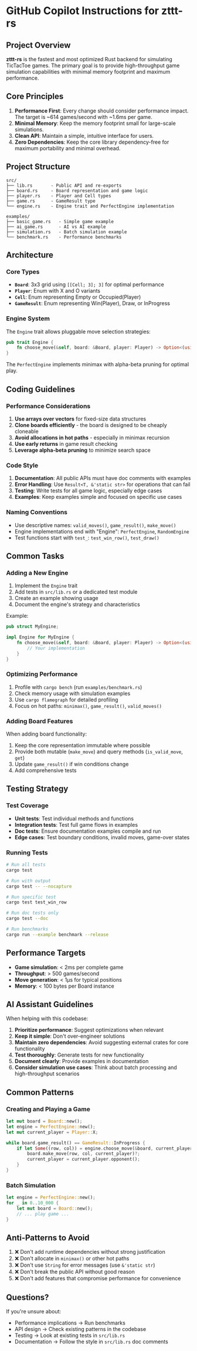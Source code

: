 # GitHub Copilot Instructions for zttt-rs

## Project Overview

**zttt-rs** is the fastest and most optimized Rust backend for simulating TicTacToe games. The primary goal is to provide high-throughput game simulation capabilities with minimal memory footprint and maximum performance.

## Core Principles

1. **Performance First**: Every change should consider performance impact. The target is ~614 games/second with ~1.6ms per game.
2. **Minimal Memory**: Keep the memory footprint small for large-scale simulations.
3. **Clean API**: Maintain a simple, intuitive interface for users.
4. **Zero Dependencies**: Keep the core library dependency-free for maximum portability and minimal overhead.

## Project Structure

```
src/
├── lib.rs       - Public API and re-exports
├── board.rs     - Board representation and game logic
├── player.rs    - Player and Cell types
├── game.rs      - GameResult type
└── engine.rs    - Engine trait and PerfectEngine implementation

examples/
├── basic_game.rs   - Simple game example
├── ai_game.rs      - AI vs AI example
├── simulation.rs   - Batch simulation example
└── benchmark.rs    - Performance benchmarks
```

## Architecture

### Core Types

- **`Board`**: 3x3 grid using `[[Cell; 3]; 3]` for optimal performance
- **`Player`**: Enum with X and O variants
- **`Cell`**: Enum representing Empty or Occupied(Player)
- **`GameResult`**: Enum representing Win(Player), Draw, or InProgress

### Engine System

The `Engine` trait allows pluggable move selection strategies:
```rust
pub trait Engine {
    fn choose_move(&self, board: &Board, player: Player) -> Option<(usize, usize)>;
}
```

The `PerfectEngine` implements minimax with alpha-beta pruning for optimal play.

## Coding Guidelines

### Performance Considerations

1. **Use arrays over vectors** for fixed-size data structures
2. **Clone boards efficiently** - the board is designed to be cheaply cloneable
3. **Avoid allocations in hot paths** - especially in minimax recursion
4. **Use early returns** in game result checking
5. **Leverage alpha-beta pruning** to minimize search space

### Code Style

1. **Documentation**: All public APIs must have doc comments with examples
2. **Error Handling**: Use `Result<T, &'static str>` for operations that can fail
3. **Testing**: Write tests for all game logic, especially edge cases
4. **Examples**: Keep examples simple and focused on specific use cases

### Naming Conventions

- Use descriptive names: `valid_moves()`, `game_result()`, `make_move()`
- Engine implementations end with "Engine": `PerfectEngine`, `RandomEngine`
- Test functions start with `test_`: `test_win_row()`, `test_draw()`

## Common Tasks

### Adding a New Engine

1. Implement the `Engine` trait
2. Add tests in `src/lib.rs` or a dedicated test module
3. Create an example showing usage
4. Document the engine's strategy and characteristics

Example:
```rust
pub struct MyEngine;

impl Engine for MyEngine {
    fn choose_move(&self, board: &Board, player: Player) -> Option<(usize, usize)> {
        // Your implementation
    }
}
```

### Optimizing Performance

1. Profile with `cargo bench` (run `examples/benchmark.rs`)
2. Check memory usage with simulation examples
3. Use `cargo flamegraph` for detailed profiling
4. Focus on hot paths: `minimax()`, `game_result()`, `valid_moves()`

### Adding Board Features

When adding board functionality:
1. Keep the core representation immutable where possible
2. Provide both mutable (`make_move`) and query methods (`is_valid_move`, `get`)
3. Update `game_result()` if win conditions change
4. Add comprehensive tests

## Testing Strategy

### Test Coverage

- **Unit tests**: Test individual methods and functions
- **Integration tests**: Test full game flows in examples
- **Doc tests**: Ensure documentation examples compile and run
- **Edge cases**: Test boundary conditions, invalid moves, game-over states

### Running Tests

```bash
# Run all tests
cargo test

# Run with output
cargo test -- --nocapture

# Run specific test
cargo test test_win_row

# Run doc tests only
cargo test --doc

# Run benchmarks
cargo run --example benchmark --release
```

## Performance Targets

- **Game simulation**: < 2ms per complete game
- **Throughput**: > 500 games/second
- **Move generation**: < 1µs for typical positions
- **Memory**: < 100 bytes per Board instance

## AI Assistant Guidelines

When helping with this codebase:

1. **Prioritize performance**: Suggest optimizations when relevant
2. **Keep it simple**: Don't over-engineer solutions
3. **Maintain zero dependencies**: Avoid suggesting external crates for core functionality
4. **Test thoroughly**: Generate tests for new functionality
5. **Document clearly**: Provide examples in documentation
6. **Consider simulation use cases**: Think about batch processing and high-throughput scenarios

## Common Patterns

### Creating and Playing a Game

```rust
let mut board = Board::new();
let engine = PerfectEngine::new();
let mut current_player = Player::X;

while board.game_result() == GameResult::InProgress {
    if let Some((row, col)) = engine.choose_move(&board, current_player) {
        board.make_move(row, col, current_player)?;
        current_player = current_player.opponent();
    }
}
```

### Batch Simulation

```rust
let engine = PerfectEngine::new();
for _ in 0..10_000 {
    let mut board = Board::new();
    // ... play game ...
}
```

## Anti-Patterns to Avoid

1. ❌ Don't add runtime dependencies without strong justification
2. ❌ Don't allocate in `minimax()` or other hot paths
3. ❌ Don't use `String` for error messages (use `&'static str`)
4. ❌ Don't break the public API without good reason
5. ❌ Don't add features that compromise performance for convenience

## Questions?

If you're unsure about:
- Performance implications → Run benchmarks
- API design → Check existing patterns in the codebase
- Testing → Look at existing tests in `src/lib.rs`
- Documentation → Follow the style in `src/lib.rs` doc comments
